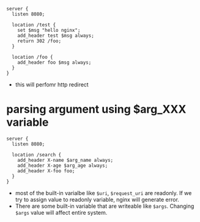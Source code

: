 ```nginx
server {
  listen 8080;

  location /test {
    set $msg "hello nginx";
    add_header test $msg always;
    return 302 /foo;
  }

  location /foo {
    add_header foo $msg always;
  }
}

```
- this will perfomr http redirect

# parsing argument using $arg_XXX variable
```nginx
server {
  listen 8080;

  location /search {
    add_header X-name $arg_name always;
    add_header X-age $arg_age always;
    add_header X-foo foo;
  }
}
```
- most of the built-in varialbe like `$uri`, `$request_uri` are readonly. If we try to assign value to readonly variable, nginx will generate error.
- There are some built-in variable that are writeable like `$args`. Changing `$args` value will affect entire system.